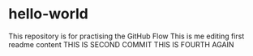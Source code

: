 # hello-world
This repository is for practising the GitHub Flow
This is me editing first readme content
THIS IS SECOND COMMIT
THIS IS FOURTH AGAIN